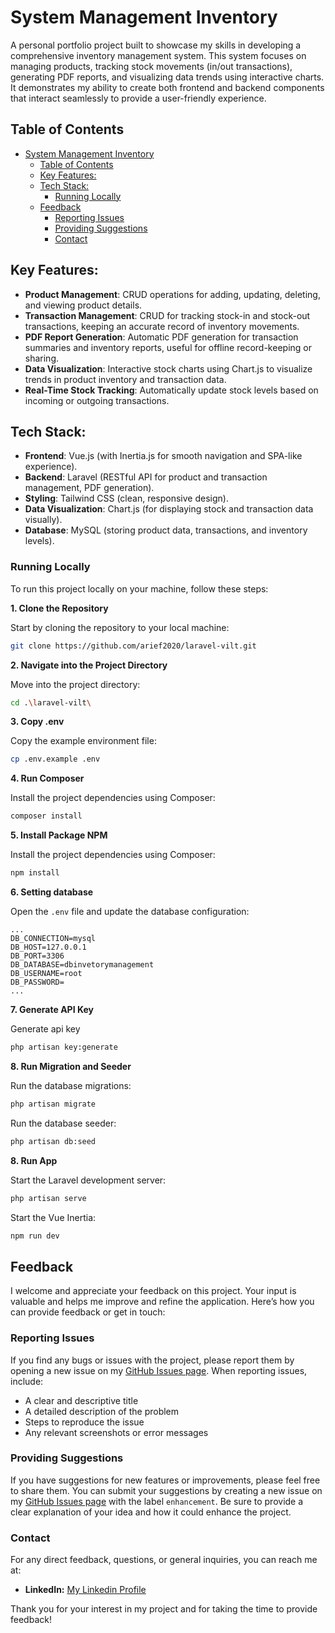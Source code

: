 
# System Management Inventory

A personal portfolio project built to showcase my skills in developing a comprehensive inventory management system. This system focuses on managing products, tracking stock movements (in/out transactions), generating PDF reports, and visualizing data trends using interactive charts. It demonstrates my ability to create both frontend and backend components that interact seamlessly to provide a user-friendly experience.

## Table of Contents
- [System Management Inventory](#system-management-inventory)
  - [Table of Contents](#table-of-contents)
  - [Key Features:](#key-features)
  - [Tech Stack:](#tech-stack)
    - [Running Locally](#running-locally)
  - [Feedback](#feedback)
    - [Reporting Issues](#reporting-issues)
    - [Providing Suggestions](#providing-suggestions)
    - [Contact](#contact)

## Key Features:
*  **Product Management**: CRUD operations for adding, updating, deleting, and viewing product details.
* **Transaction Management**: CRUD for tracking stock-in and stock-out transactions, keeping an accurate record of inventory movements.
* **PDF Report Generation**: Automatic PDF generation for transaction summaries and inventory reports, useful for offline record-keeping or sharing.
* **Data Visualization**: Interactive stock charts using Chart.js to visualize trends in product inventory and transaction data.
* **Real-Time Stock Tracking**: Automatically update stock levels based on incoming or outgoing transactions.

## Tech Stack:
* **Frontend**: Vue.js (with Inertia.js for smooth navigation and SPA-like experience).
* **Backend**: Laravel (RESTful API for product and transaction management, PDF generation).
* **Styling**: Tailwind CSS (clean, responsive design).
* **Data Visualization**: Chart.js (for displaying stock and transaction data visually).
* **Database**: MySQL (storing product data, transactions, and inventory levels).

### Running Locally

To run this project locally on your machine, follow these steps:

 **1. Clone the Repository**

Start by cloning the repository to your local machine:

```bash
git clone https://github.com/arief2020/laravel-vilt.git
```

 **2. Navigate into the Project Directory**

Move into the project directory:

```bash
cd .\laravel-vilt\
```

**3. Copy .env**

Copy the example environment file:

```bash
cp .env.example .env
```
**4.  Run Composer**

Install the project dependencies using Composer:

```bash
composer install
```


**5.  Install Package NPM**

Install the project dependencies using Composer:

```bash
npm install
```

**6. Setting database**

Open the `.env` file and update the database configuration:
```env
...
DB_CONNECTION=mysql
DB_HOST=127.0.0.1
DB_PORT=3306
DB_DATABASE=dbinvetorymanagement
DB_USERNAME=root
DB_PASSWORD=
...
```
**7. Generate API Key**

Generate api key
```bash
php artisan key:generate
```
**8. Run Migration and Seeder**

Run the database migrations:
```bash
php artisan migrate
```

Run the database seeder:
```bash
php artisan db:seed
```

**8. Run App**

Start the Laravel development server:
```bash
php artisan serve
```

Start the Vue Inertia:
```bash
npm run dev
```

## Feedback

I welcome and appreciate your feedback on this project. Your input is valuable and helps me improve and refine the application. Here’s how you can provide feedback or get in touch:

### Reporting Issues

If you find any bugs or issues with the project, please report them by opening a new issue on my [GitHub Issues page](https://github.com/your-username/your-repository/issues). When reporting issues, include:

-   A clear and descriptive title
-   A detailed description of the problem
-   Steps to reproduce the issue
-   Any relevant screenshots or error messages

### Providing Suggestions

If you have suggestions for new features or improvements, please feel free to share them. You can submit your suggestions by creating a new issue on my [GitHub Issues page](https://github.com/arief2020/laravel-vilt/issues) with the label `enhancement`. Be sure to provide a clear explanation of your idea and how it could enhance the project.

### Contact

For any direct feedback, questions, or general inquiries, you can reach me at:


-   **LinkedIn:** [My Linkedin Profile](https://www.linkedin.com/in/muhammad-syaifullah-al-arief/)

Thank you for your interest in my project and for taking the time to provide feedback!
